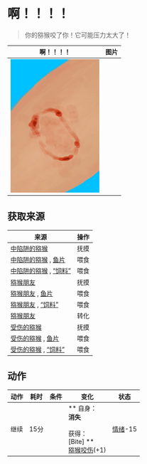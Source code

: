 # 啊！！！！  
> 你的猕猴咬了你！它可能压力太大了！  
  
  啊！！！！  |   图片   
 ----  |  ----:   
   |  <img decoding="async" src="Sprite/MacaqueBite.png" href="a.md" style="max-width:300px;max-height:300px;">   
  
## 获取来源  
来源  |  操作  
----  |  ----  
[中陷阱的猕猴](CageTrapMacaque.md)  |  抚摸  
[中陷阱的猕猴](CageTrapMacaque.md) , [鱼片](FishSlices.md)  |  喂食  
[中陷阱的猕猴](CageTrapMacaque.md) , [“饲料”](tag_Feed.md)  |  喂食  
[猕猴朋友](MacaqueFriend.md)  |  抚摸  
[猕猴朋友](MacaqueFriend.md) , [鱼片](FishSlices.md)  |  喂食  
[猕猴朋友](MacaqueFriend.md) , [“饲料”](tag_Feed.md)  |  喂食  
[猕猴朋友](MacaqueFriend.md)  |  转化  
[受伤的猕猴](MacaqueWounded.md)  |  抚摸  
[受伤的猕猴](MacaqueWounded.md) , [鱼片](FishSlices.md)  |  喂食  
[受伤的猕猴](MacaqueWounded.md) , [“饲料”](tag_Feed.md)  |  喂食  
## 动作  
动作  |  耗时  |  条件  |  变化  |  状态  
----  |  ----  |  ----  |  ----  |  ----  
继续<br>  |  15分  |    |  ** 自身：**<br>消失<br><br>** 获得： **<br>** [Bite] **<br>  [猕猴咬伤](W_MacaqueBite.md)(+1)<br>  |  [情绪](Morale.md)-15  


<script>document.title="啊！！！！ - 卡牌生存百科 Card Survival Wiki";</script>